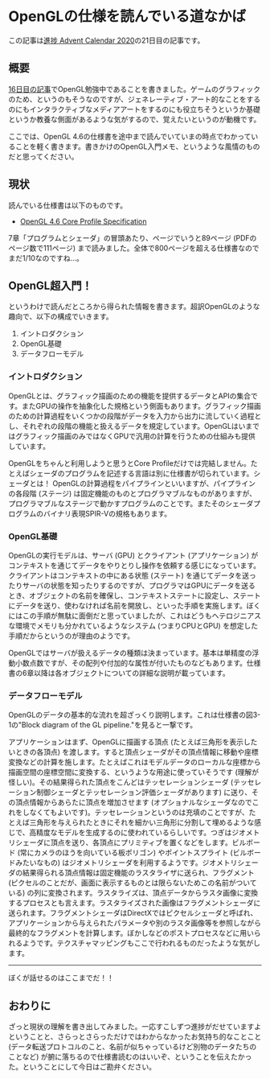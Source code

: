 # OpenGLの仕様を読んでいる道なかば

この記事は[進捗 Advent Calendar 2020](https://github.com/t-sin/shinchoku-advent-calendar-2020)の21日目の記事です。

## 概要

[16日目の記事](2020-12-16.md)でOpenGL勉強中であることを書きました。ゲームのグラフィックのため、というのもそうなのですが、ジェネレーティブ・アート的なことをするのにもインタラクティブなメディアアートをするのにも役立ちそうというか基礎というか教養な側面があるような気がするので、覚えたいというのが動機です。

ここでは、OpenGL 4.6の仕様書を途中まで読んでいていまの時点でわかっていることを軽く書きます。書きかけのOpenGL入門メモ、というような風情のものだと思ってください。

## 現状

読んでいる仕様書は以下のものです。

- [OpenGL 4.6 Core Profile Specification](https://www.khronos.org/registry/OpenGL/specs/gl/glspec46.core.pdf)

7章「プログラムとシェーダ」の冒頭あたり、ページでいうと89ページ (PDFのページ数で111ページ) まで読みました。全体で800ページを超える仕様書なのでまだ1/10なのですね…。

## OpenGL超入門！

というわけで読んだところから得られた情報を書きます。超訳OpenGLのような趣向で、以下の構成でいきます。

1. イントロダクション
2. OpenGL基礎
3. データフローモデル

### イントロダクション

OpenGLとは、グラフィック描画のための機能を提供するデータとAPIの集合です。またGPUの操作を抽象化した規格という側面もあります。グラフィック描画のための計算過程をいくつかの段階がデータを入力から出力に流していく過程とし、それぞれの段階の機能と扱えるデータを規定しています。OpenGLはいまではグラフィック描画のみではなくGPUで汎用の計算を行うための仕組みも提供しています。

OpenGLをちゃんと利用しようと思うとCore Profileだけでは完結しません。たとえばシェーダのプログラムを記述する言語は別に仕様書が切られています。シェーダとは！ OpenGLの計算過程をパイプラインといいますが、パイプラインの各段階 (ステージ) は固定機能のものとプログラマブルなものがありますが、プログラマブルなステージで動かすプログラムのことです。またそのシェーダプログラムのバイナリ表現SPIR-Vの規格もあります。

### OpenGL基礎

OpenGLの実行モデルは、サーバ (GPU) とクライアント (アプリケーション) がコンテキストを通じてデータをやりとりし操作を依頼する感じになっています。クライアントはコンテキストの中にある状態 (ステート) を通じてデータを送ったりサーバの状態を知ったりするのですが、プログラマはGPUにデータを送るとき、オブジェクトの名前を確保し、コンテキストステートに設定し、ステートにデータを送り、使わなければ名前を開放し、といった手順を実施します。ぼくにはこの手順が無駄に面倒だと思っていましたが、これはどうもヘテロジニアスな環境でメモリも分かれているようなシステム (つまりCPUとGPU) を想定した手順だからというのが理由のようです。

OpenGLではサーバが扱えるデータの種類は決まっています。基本は単精度の浮動小数点数ですが、その配列や付加的な属性が付いたものなどもあります。仕様書の6章以降は各オブジェクトについての詳細な説明が載っています。

### データフローモデル

OpenGLのデータの基本的な流れを超ざっくり説明します。これは仕様書の図3-1の"Block diagram of the GL pipeline."を見ると一撃です。

アプリケーションはまず、OpenGLに描画する頂点 (たとえば三角形を表示したいときの各頂点) を渡します。すると頂点シェーダがその頂点情報に移動や座標変換などの計算を施します。たとえばこれはモデルデータのローカルな座標から描画空間の座標空間に変換する、というような用途に使っていそうです (理解が怪しい)。その結果得られた頂点をこんどはテッセレーションシェーダ (テッセレーション制御シェーダとテッセレーション評価シェーダがあります) に送り、その頂点情報からあらたに頂点を増加させます (オプショナルなシェーダなのでこれをしなくてもよいです)。テッセレーションというのは充填のことですが、たとえば三角形を与えられたときにそれを細かい三角形に分割して埋めるような感じで、高精度なモデルを生成するのに使われているらしいです。つぎはジオメトリシェーダに頂点を送り、各頂点にプリミティブを置くなどをします。ビルボード (常にカメラのほうを向いている板ポリゴン) やポイントスプライト (ビルボードみたいなもの) はジオメトリシェーダを利用するようです。ジオメトリシェーダの結果得られる頂点情報は固定機能のラスタライザに送られ、フラグメント (ピクセルのことだが、画面に表示するものとは限らないためこの名前がついている) の列に変換されます。ラスタライズは、頂点データからラスタ画像に変換するプロセスとも言えます。ラスタライズされた画像はフラグメントシェーダに送られます。フラグメントシェーダはDirectXではピクセルシェーダと呼ばれ、アプリケーションから与えられたパラメータや別のラスタ画像等を参照しながら最終的なフラグメントを計算します。ぼかしなどのポストプロセスなどに用いられるようです。テクスチャマッピングもここで行われるものだったような気がします。

---

ぼくが話せるのはここまでだ！！

## おわりに

ざっと現状の理解を書き出してみました。一応すこしずつ進捗がだせていますよということと、さらっとさらっただけではわからなかったお気持ち的なことこと (データ転送プロトコルのこと、名前が似ちゃっているけど別物のデータたちのことなど) が腑に落ちるので仕様書読むのはいいぞ、ということを伝えたかった。ということにして今日はご勘弁ください。
